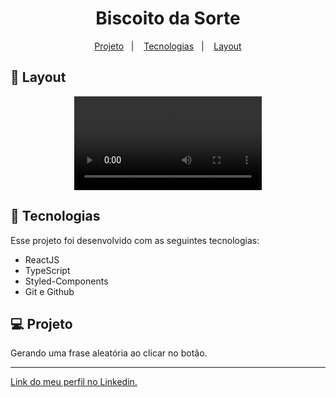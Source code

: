 <h1 align="center"> Biscoito da Sorte </h1>

<p align="center">
  <a href="#-projeto">Projeto</a>&nbsp;&nbsp;&nbsp;|&nbsp;&nbsp;&nbsp;
  <a href="#-tecnologias">Tecnologias</a>&nbsp;&nbsp;&nbsp;|&nbsp;&nbsp;&nbsp;
  <a href="#-layout">Layout</a>
</p>

## 🔖 Layout

<p align="center">
  <video src="https://user-images.githubusercontent.com/111329429/216775575-9730660e-d11b-4dfe-ac84-a855abc70b11.mp4">
</p>

## 🚀 Tecnologias

Esse projeto foi desenvolvido com as seguintes tecnologias:

- ReactJS
- TypeScript
- Styled-Components
- Git e Github

## 💻 Projeto

Gerando uma frase aleatória ao clicar no botão.

---

[Link do meu perfil no Linkedin.](https://www.linkedin.com/in/felipe-moises-4a1b58248/)

